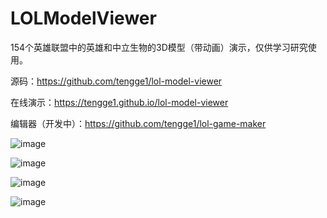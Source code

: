 # LOLModelViewer
154个英雄联盟中的英雄和中立生物的3D模型（带动画）演示，仅供学习研究使用。

源码：https://github.com/tengge1/lol-model-viewer

在线演示：https://tengge1.github.io/lol-model-viewer

编辑器（开发中）：https://github.com/tengge1/lol-game-maker

![image](https://github.com/tengge1/lol-model-viewer/blob/master/%E5%9B%BE%E7%89%87/%E5%9B%BE%E7%89%871.jpg)

![image](https://github.com/tengge1/lol-model-viewer/blob/master/%E5%9B%BE%E7%89%87/%E5%9B%BE%E7%89%872.jpg)

![image](https://github.com/tengge1/lol-model-viewer/blob/master/%E5%9B%BE%E7%89%87/%E5%9B%BE%E7%89%873.jpg)

![image](https://github.com/tengge1/lol-model-viewer/blob/master/%E5%9B%BE%E7%89%87/%E5%9B%BE%E7%89%874.jpg)
